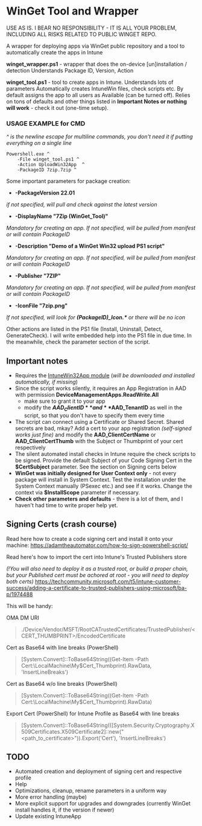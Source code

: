 # WinGet Tool and Wrapper
USE AS IS. I BEAR NO RESPONSIBILITY - IT IS ALL YOUR PROBLEM, INCLUDING ALL RISKS RELATED TO PUBLIC WINGET REPO. 

A wrapper for deploying apps via WinGet public repository and a tool to automatically create the apps in Intune

**winget_wrapper.ps1** - wrapper that does the on-device [un]installation / detection
Understands Package ID, Version, Action

**winget_tool.ps1** - tool to create apps in Intune. Understands lots of parameters
Automatically creates IntuneWin files, check scripts etc. By default assigns the app to all users as Available (can be turned off). Relies on tons of defaults and other things listed in **Important Notes or nothing will work** - check it out (one-time setup).

### USAGE EXAMPLE for CMD
*^ is the newline escape for multiline commands, you don't need it if putting everything on a single line*

	Powershell.exe ^
		-File winget_tool.ps1 ^
		-Action UploadWin32App  ^
		-PackageID 7zip.7zip ^

Some important parameters for package creation:
* **-PackageVersion 22.01**

*if not specified, will pull and check against the latest version*
* **-DisplayName "7Zip (WinGet_Tool)"**

*Mandatory for creating an app. If not specified, will be pulled from manifest or will contain PackageID*
* **-Description "Demo of a WinGet Win32 upload PS1 script"**

*Mandatory for creating an app. If not specified, will be pulled from manifest or will contain PackageID*
* **-Publisher "7ZIP"**

*Mandatory for creating an app. If not specified, will be pulled from manifest or will contain PackageID*

* **-IconFile "7zip.png"**

*If not specified, will look for **$($PackageID)_Icon.\*** or there will be no icon*

Other actions are listed in the PS1 file (Install, Uninstall, Detect, GenerateCheck). I will write embedded help into the PS1 file in due time. In the meanwhile, check the parameter section of the script.

## Important notes
* Requires the [IntuneWin32App module](https://github.com/MSEndpointMgr/IntuneWin32App) (*will be downloaded and installed automatically, if missing*)
* Since the script works silently, it requires an App Registration in AAD with permission **DeviceManagementApps.ReadWrite.All** 
	* make sure to grant it to your app
	* modify the **$AAD_ClientID** and **$AAD_TenantID** as well in the script, so that you don't have to specify them every time
* The script can connect using a Certificate or Shared Secret. Shared secrets are bad, mkay? Add a cert to your app registration *(self-signed works just fine)* and modify the  **AAD_ClientCertName** or **AAD_ClientCertThumb** with the Subject or Thumbprint of your cert respectively
* The silent automated install checks in Intune require the check scripts to be signed. Provide the default Subject of your Code Signing Cert in the **$CertSubject** parameter. See the section on Signing certs below
* **WinGet was initially designed for User Context only** - not every package will install in System Context. Test the installation under the System Context manually (PSexec etc.) and see if it works. Change the context via **$InstallScope** parameter if necessary.
* **Check other parameters and defaults** - there is a lot of them, and I haven't had time to write proper help yet.

## Signing Certs (crash course)
Read here how to create a code signing cert and install it onto your machine: https://adamtheautomator.com/how-to-sign-powershell-script/

Read here's how to import the cert into Intune's Trusted Publishers store

*(!You will also need to deploy it as a trusted root, or build a proper chain, but your Published cert must be achored at root - you will need to deploy both certs)*
https://techcommunity.microsoft.com/t5/intune-customer-success/adding-a-certificate-to-trusted-publishers-using-microsoft/ba-p/1974488

This will be handy:

OMA DM URI
>./Device/Vendor/MSFT/RootCATrustedCertificates/TrustedPublisher/<CERT_THUMBPRINT>/EncodedCertificate

Cert as Base64 with line breaks (PowerShell)
> [System.Convert]::ToBase64String((Get-Item -Path Cert:\LocalMachine\My\$Cert_Thumbprint).RawData, 'InsertLineBreaks')

Cert as Base64 w/o line breaks (PowerShell)
> [System.Convert]::ToBase64String((Get-Item -Path Cert:\LocalMachine\My\$Cert_Thumbprint).RawData)

Export Cert (PowerShell) for Intune Profile as Base64 with line breaks
 >[System.Convert]::ToBase64String(([System.Security.Cryptography.X509Certificates.X509Certificate2]::new("<path_to_certificate>")).Export('Cert'), 'InsertLineBreaks')​

## TODO
* Automated creation and deployment of signing cert and respective profile
* Help
* Optimizations, cleanup, rename parameters in a uniform way
* More error handling (maybe)
* More explicit support for upgrades and downgrades (currently WinGet install handles it, if the version if newer)
* Update existing IntuneApp